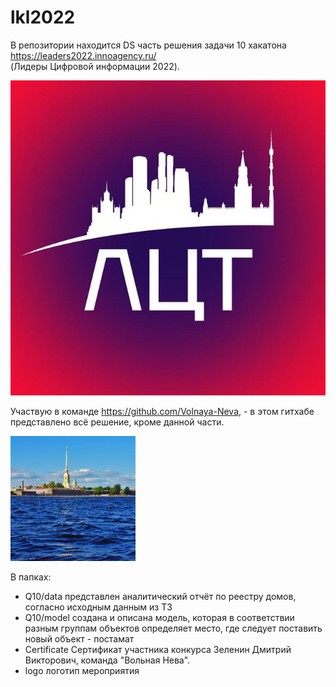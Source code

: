 # lkl2022
В репозитории находится DS часть решения задачи 10 хакатона https://leaders2022.innoagency.ru/  
(Лидеры Цифровой информации 2022).  

![alt text](https://github.com/dizel0110/lkl2022/blob/main/logo/lkl2022.jpg?raw=true)

Участвую в команде https://github.com/Volnaya-Neva, - в этом гитхабе представлено всё решение, кроме данной части.

![alt text](https://github.com/dizel0110/lkl2022/blob/main/logo/Volnaya-Neva.jpg?raw=true)

В папках:  
- Q10/data представлен аналитический отчёт по реестру домов, согласно исходным данным из ТЗ  
- Q10/model создана и описана модель, которая в соответствии разным группам объектов определяет место, где следует поставить новый объект - постамат  
- Certificate Сертификат участника конкурса Зеленин Дмитрий Викторович, команда "Вольная Нева".
- logo логотип мероприятия

